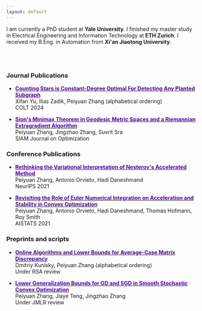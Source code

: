 ```yaml
---
layout: default
---
```


I am currently a PhD student at **Yale University**. I finished my master study in Electrical Engineering and Information Technology at **ETH Zurich**.  I received my B.Eng. in Automation from **Xi'an Jiaotong University**. 

<br/><br/>
### Journal Publications
* [**<span style="color:#520099">Counting Stars is Constant-Degree Optimal For Detecting Any Planted Subgraph</span>**](https://arxiv.org/pdf/2403.17766) <br />
  Xifan Yu, Ilias Zadik, Peiyuan Zhang (alphabetical ordering) <br />
  COLT 2024

* [**<span style="color:#520099">Sion's Minimax Theorem in Geodesic Metric Spaces and a Riemannian Extragradient Algorithm</span>**](https://arxiv.org/abs/2202.06950) <br />
  Peiyuan Zhang, Jingzhao Zhang, Suvrit Sra <br />
  SIAM Journal on Optimization

### Conference Publications
* [**<span style="color:#520099">Rethinking the Variational Interpretation of Nesterov's Accelerated Method</span>**](https://arxiv.org/abs/2107.05040) <br />
  Peiyuan Zhang, Antonio Orvieto, Hadi Daneshmand <br />
  NeurIPS 2021
  
* [**<span style="color:#520099">Revisiting the Role of Euler Numerical Integration on Acceleration and Stability in Convex Optimization</span>**](https://arxiv.org/abs/2102.11537) <br />
  Peiyuan Zhang, Antonio Orvieto, Hadi Daneshmand, Thomas Hofmann, Roy Smith <br />
  AISTATS 2021

### Preprints and scripts
* [**<span style="color:#520099">Online Algorithms and Lower Bounds for Average-Case Matrix Discrepancy</span>**](https://arxiv.org/abs/2307.10055) <br />
  Dmitriy Kunisky, Peiyuan Zhang (alphabetical ordering) <br />
  Under RSA review
 
* [**<span style="color:#520099">Lower Generalization Bounds for GD and SGD in Smooth Stochastic Convex Optimization</span>**](https://arxiv.org/abs/2303.10758) <br />
  Peiyuan Zhang, Jiaye Teng, Jingzhao Zhang <br />
  Under JMLR review


